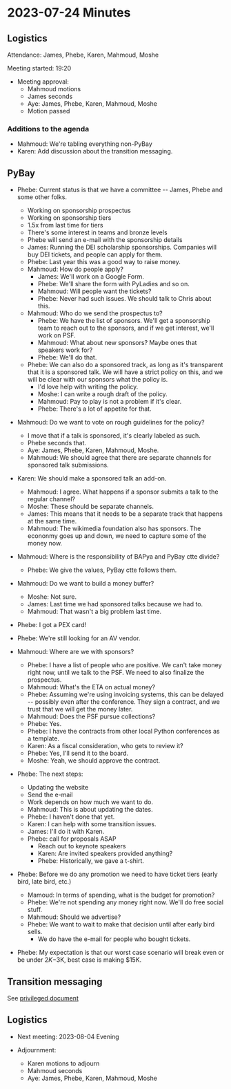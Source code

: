 # 2023-07-24 Minutes

## Logistics

Attendance: James, Phebe, Karen, Mahmoud, Moshe

Meeting started: 19:20

* Meeting approval:
  * Mahmoud motions
  * James seconds
  * Aye: James, Phebe, Karen, Mahmoud, Moshe
  * Motion passed

### Additions to the agenda

* Mahmoud: We're tabling everything non-PyBay
* Karen: Add discussion about the transition messaging.

## PyBay

* Phebe: Current status is that we have a committee -- James, Phebe and some
  other folks.
  * Working on sponsorship prospectus
  * Working on sponsorship tiers
  * 1.5x from last time for tiers
  * There's some interest in teams and bronze levels
  * Phebe will send an e-mail with the sponsorship details
  * James: Running the DEI scholarship sponsorships. Companies will buy DEI tickets,
    and people can apply for them.
  * Phebe: Last year this was a good way to raise money.
  * Mahmoud: How do people apply?
    * James: We'll work on a Google Form.
    * Phebe: We'll share the form with PyLadies and so on.
    * Mahmoud: Will people want the tickets?
    * Phebe: Never had such issues. We should talk to Chris about this.
  * Mahmoud: Who do we send the prospectus to?
    * Phebe: We have the list of sponsors. We'll get a sponsorship team
      to reach out to the sponsors, and if we get interest, we'll work on
      PSF.
    * Mahmoud: What about new sponsors? Maybe ones that speakers work for?
    * Phebe: We'll do that.
  * Phebe: We can also do a sponsored track, as long as it's transparent that it is
    a sponsored talk. We will have a strict policy on this, and we will be clear
    with our sponsors what the policy is.
    * I'd love help with writing the policy.
    * Moshe: I can write a rough draft of the policy.
    * Mahmoud: Pay to play is not a problem if it's clear.
    * Phebe: There's a lot of appetite for that.

* Mahmoud: Do we want to vote on rough guidelines for the policy?    
  * I move that if a talk is sponsored, it's clearly labeled as such.
  * Phebe seconds that.
  * Aye: James, Phebe, Karen, Mahmoud, Moshe.
  * Mahmoud: We should agree that there are separate channels for sponsored
    talk submissions.

* Karen: We should make a sponsored talk an add-on.
  * Mahmoud: I agree. What happens if a sponsor submits a talk to the regular channel?
  * Moshe: These should be separate channels.
  * James: This means that it needs to be a separate track that happens at the same time.
  * Mahmoud: The wikimedia foundation also has sponsors. The econonmy goes up and down,
    we need to capture some of the money now.
  

* Mahmoud: Where is the responsibility of BAPya and PyBay ctte divide?
  * Phebe: We give the values, PyBay ctte follows them.
* Mahmoud: Do we want to build a money buffer?
  * Moshe: Not sure.
  * James: Last time we had sponsored talks because we had to.
  * Mahmoud: That wasn't a big problem last time.

* Phebe: I got a PEX card!
  
* Phebe: We're still looking for an AV vendor.

* Mahmoud: Where are we with sponsors?
  * Phebe: I have a list of people who are positive. We can't take money right now,
    until we talk to the PSF. We need to also finalize the prospectus.
  * Mahmoud: What's the ETA on actual money?
  * Phebe: Assuming we're using invoicing systems, this can be delayed -- possibly
    even after the conference. They sign a contract, and we trust that we will get
    the money later.
  * Mahmoud: Does the PSF pursue collections?
  * Phebe: Yes.
  * Phebe: I have the contracts from other local Python conferences as a template.
  * Karen: As a fiscal consideration, who gets to review it?
  * Phebe: Yes, I'll send it to the board.
  * Moshe: Yeah, we should approve the contract.
  
* Phebe: The next steps:
  * Updating the website
  * Send the e-mail
  * Work depends on how much we want to do.
  * Mahmoud: This is about updating the dates.
  * Phebe: I haven't done that yet.
  * Karen: I can help with some transition issues.
  * James: I'll do it with Karen.
  * Phebe: call for proposals ASAP
    * Reach out to keynote speakers
    * Karen: Are invited speakers provided anything?
    * Phebe: Historically, we gave a t-shirt.
    
* Phebe: Before we do any promotion we need to have ticket tiers (early bird, late bird, etc.)
  * Mamoud: In terms of spending, what is the budget for promotion?
  * Phebe: We're not spending any money right now. We'll do free social stuff.
  * Mahmoud: Should we advertise?
  * Phebe: We want to wait to make that decision until after early bird sells.
    * We do have the e-mail for people who bought tickets.

* Phebe: My expectation is that our worst case scenario will break even or
  be under $2K-$3K, best case is making $15K.

## Transition messaging

See [privileged document](https://github.com/BAPyA/PrivlegedDocuments/blob/main/2023-07-24-transition.md)


## Logistics

* Next meeting: 2023-08-04 Evening

* Adjournment:
  * Karen motions to adjourn
  * Mahmoud seconds
  * Aye: James, Phebe, Karen, Mahmoud, Moshe